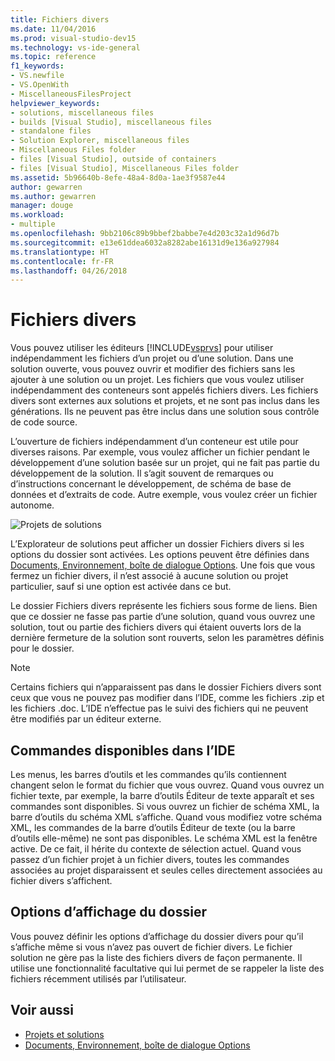 ```yaml
---
title: Fichiers divers
ms.date: 11/04/2016
ms.prod: visual-studio-dev15
ms.technology: vs-ide-general
ms.topic: reference
f1_keywords:
- VS.newfile
- VS.OpenWith
- MiscellaneousFilesProject
helpviewer_keywords:
- solutions, miscellaneous files
- builds [Visual Studio], miscellaneous files
- standalone files
- Solution Explorer, miscellaneous files
- Miscellaneous Files folder
- files [Visual Studio], outside of containers
- files [Visual Studio], Miscellaneous Files folder
ms.assetid: 5b96640b-8efe-48a4-8d0a-1ae3f9587e44
author: gewarren
ms.author: gewarren
manager: douge
ms.workload:
- multiple
ms.openlocfilehash: 9bb2106c89b9bbef2babbe7e4d203c32a1d96d7b
ms.sourcegitcommit: e13e61ddea6032a8282abe16131d9e136a927984
ms.translationtype: HT
ms.contentlocale: fr-FR
ms.lasthandoff: 04/26/2018
---
```

# <a name="miscellaneous-files"></a>Fichiers divers
Vous pouvez utiliser les éditeurs [!INCLUDE[vsprvs](../../code-quality/includes/vsprvs_md.md)] pour utiliser indépendamment les fichiers d’un projet ou d’une solution. Dans une solution ouverte, vous pouvez ouvrir et modifier des fichiers sans les ajouter à une solution ou un projet. Les fichiers que vous voulez utiliser indépendamment des conteneurs sont appelés fichiers divers. Les fichiers divers sont externes aux solutions et projets, et ne sont pas inclus dans les générations. Ils ne peuvent pas être inclus dans une solution sous contrôle de code source.

 L’ouverture de fichiers indépendamment d’un conteneur est utile pour diverses raisons. Par exemple, vous voulez afficher un fichier pendant le développement d’une solution basée sur un projet, qui ne fait pas partie du développement de la solution. Il s’agit souvent de remarques ou d’instructions concernant le développement, de schéma de base de données et d’extraits de code. Autre exemple, vous voulez créer un fichier autonome.

 ![Projets de solutions](../../ide/reference/media/projects_solutions_misc.gif "Projects_Solutions_Misc")

 L’Explorateur de solutions peut afficher un dossier Fichiers divers si les options du dossier sont activées. Les options peuvent être définies dans [Documents, Environnement, boîte de dialogue Options](../../ide/reference/documents-environment-options-dialog-box.md). Une fois que vous fermez un fichier divers, il n’est associé à aucune solution ou projet particulier, sauf si une option est activée dans ce but.

 Le dossier Fichiers divers représente les fichiers sous forme de liens. Bien que ce dossier ne fasse pas partie d’une solution, quand vous ouvrez une solution, tout ou partie des fichiers divers qui étaient ouverts lors de la dernière fermeture de la solution sont rouverts, selon les paramètres définis pour le dossier.

> [!NOTE]
> Certains fichiers qui n’apparaissent pas dans le dossier Fichiers divers sont ceux que vous ne pouvez pas modifier dans l’IDE, comme les fichiers .zip et les fichiers .doc. L’IDE n’effectue pas le suivi des fichiers qui ne peuvent être modifiés par un éditeur externe.


## <a name="commands-available-in-the-ide"></a>Commandes disponibles dans l’IDE
 Les menus, les barres d’outils et les commandes qu’ils contiennent changent selon le format du fichier que vous ouvrez. Quand vous ouvrez un fichier texte, par exemple, la barre d’outils Éditeur de texte apparaît et ses commandes sont disponibles. Si vous ouvrez un fichier de schéma XML, la barre d’outils du schéma XML s’affiche. Quand vous modifiez votre schéma XML, les commandes de la barre d’outils Éditeur de texte (ou la barre d’outils elle-même) ne sont pas disponibles. Le schéma XML est la fenêtre active. De ce fait, il hérite du contexte de sélection actuel. Quand vous passez d’un fichier projet à un fichier divers, toutes les commandes associées au projet disparaissent et seules celles directement associées au fichier divers s’affichent.

## <a name="folder-display-options"></a>Options d’affichage du dossier
 Vous pouvez définir les options d’affichage du dossier divers pour qu’il s’affiche même si vous n’avez pas ouvert de fichier divers. Le fichier solution ne gère pas la liste des fichiers divers de façon permanente. Il utilise une fonctionnalité facultative qui lui permet de se rappeler la liste des fichiers récemment utilisés par l’utilisateur.

## <a name="see-also"></a>Voir aussi

- [Projets et solutions](../../ide/solutions-and-projects-in-visual-studio.md)
- [Documents, Environnement, boîte de dialogue Options](../../ide/reference/documents-environment-options-dialog-box.md)